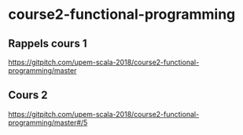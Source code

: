 # course2-functional-programming

## Rappels cours 1
https://gitpitch.com/upem-scala-2018/course2-functional-programming/master

## Cours 2
https://gitpitch.com/upem-scala-2018/course2-functional-programming/master#/5
